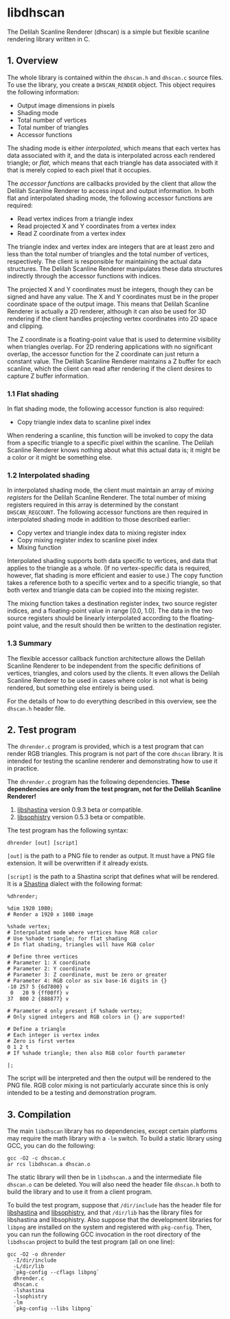 # libdhscan

The Delilah Scanline Renderer (dhscan) is a simple but flexible scanline rendering library written in C.

## 1. Overview

The whole library is contained within the `dhscan.h` and `dhscan.c` source files.  To use the library, you create a `DHSCAN_RENDER` object.  This object requires the following information:

- Output image dimensions in pixels
- Shading mode
- Total number of vertices
- Total number of triangles
- Accessor functions

The shading mode is either _interpolated_, which means that each vertex has data associated with it, and the data is interpolated across each rendered triangle; or _flat_, which means that each triangle has data associated with it that is merely copied to each pixel that it occupies.

The _accessor functions_ are callbacks provided by the client that allow the Delilah Scanline Renderer to access input and output information.  In both flat and interpolated shading mode, the following accessor functions are required:

- Read vertex indices from a triangle index
- Read projected X and Y coordinates from a vertex index
- Read Z coordinate from a vertex index

The triangle index and vertex index are integers that are at least zero and less than the total number of triangles and the total number of vertices, respectively.  The client is responsible for maintaining the actual data structures.  The Delilah Scanline Renderer manipulates these data structures indirectly through the accessor functions with indices.

The projected X and Y coordinates must be integers, though they can be signed and have any value.  The X and Y coordinates must be in the proper coordinate space of the output image.  This means that Delilah Scanline Renderer is actually a 2D renderer, although it can also be used for 3D rendering if the client handles projecting vertex coordinates into 2D space and clipping.

The Z coordinate is a floating-point value that is used to determine visibility when triangles overlap.  For 2D rendering applications with no significant overlap, the accessor function for the Z coordinate can just return a constant value.  The Delilah Scanline Renderer maintains a Z buffer for each scanline, which the client can read after rendering if the client desires to capture Z buffer information.

### 1.1 Flat shading

In flat shading mode, the following accessor function is also required:

- Copy triangle index data to scanline pixel index

When rendering a scanline, this function will be invoked to copy the data from a specific triangle to a specific pixel within the scanline.  The Delilah Scanline Renderer knows nothing about what this actual data is; it might be a color or it might be something else.

### 1.2 Interpolated shading

In interpolated shading mode, the client must maintain an array of _mixing registers_ for the Delilah Scanline Renderer.  The total number of mixing registers required in this array is determined by the constant `DHSCAN_REGCOUNT`.  The following accessor functions are then required in interpolated shading mode in addition to those described earlier:

- Copy vertex and triangle index data to mixing register index
- Copy mixing register index to scanline pixel index
- Mixing function

Interpolated shading supports both data specific to vertices, and data that applies to the triangle as a whole.  (If no vertex-specific data is required, however, flat shading is more efficient and easier to use.)  The copy function takes a reference both to a specific vertex and to a specific triangle, so that both vertex and triangle data can be copied into the mixing register.

The mixing function takes a destination register index, two source register indices, and a floating-point value in range [0.0, 1.0].  The data in the two source registers should be linearly interpolated according to the floating-point value, and the result should then be written to the destination register.

### 1.3 Summary

The flexible accessor callback function architecture allows the Delilah Scanline Renderer to be independent from the specific definitions of vertices, triangles, and colors used by the clients.  It even allows the Delilah Scanline Renderer to be used in cases where color is not what is being rendered, but something else entirely is being used.

For the details of how to do everything described in this overview, see the `dhscan.h` header file.

## 2. Test program

The `dhrender.c` program is provided, which is a test program that can render RGB triangles.  This program is not part of the core `dhscan` library.  It is intended for testing the scanline renderer and demonstrating how to use it in practice.

The `dhrender.c` program has the following dependencies.  __These dependencies are only from the test program, not for the Delilah Scanline Renderer!__

1. [libshastina](http://www.purl.org/canidtech/r/shastina) version 0.9.3 beta or compatible.
2. [libsophistry](http://www.purl.org/canidtech/r/libsophistry) version 0.5.3 beta or compatible.

The test program has the following syntax:

    dhrender [out] [script]

`[out]` is the path to a PNG file to render as output.  It must have a PNG file extension.  It will be overwritten if it already exists.

`[script]` is the path to a Shastina script that defines what will be rendered.  It is a [Shastina](http://www.purl.org/canidtech/r/shastina) dialect with the following format:

    %dhrender;

    %dim 1920 1080;
    # Render a 1920 x 1080 image

    %shade vertex;
    # Interpolated mode where vertices have RGB color
    # Use %shade triangle; for flat shading
    # In flat shading, triangles will have RGB color

    # Define three vertices
    # Parameter 1: X coordinate
    # Parameter 2: Y coordinate
    # Parameter 3: Z coordinate, must be zero or greater
    # Parameter 4: RGB color as six base-16 digits in {}
    -10 257 5 {6d7800} v
     0   20 9 {ff00ff} v
    37  800 2 {888877} v

    # Parameter 4 only present if %shade vertex;
    # Only signed integers and RGB colors in {} are supported!

    # Define a triangle
    # Each integer is vertex index
    # Zero is first vertex
    0 1 2 t
    # If %shade triangle; then also RGB color fourth parameter

    |;

The script will be interpreted and then the output will be rendered to the PNG file.  RGB color mixing is not particularly accurate since this is only intended to be a testing and demonstration program.

## 3. Compilation

The main `libdhscan` library has no dependencies, except certain platforms may require the math library with a `-lm` switch.  To build a static library using GCC, you can do the following:

    gcc -O2 -c dhscan.c
    ar rcs libdhscan.a dhscan.o

The static library will then be in `libdhscan.a` and the intermediate file `dhscan.o` can be deleted.  You will also need the header file `dhscan.h` both to build the library and to use it from a client program.

To build the test program, suppose that `/dir/include` has the header file for [libshastina](http://www.purl.org/canidtech/r/shastina) and [libsophistry](http://www.purl.org/canidtech/r/libsophistry), and that `/dir/lib` has the library files for libshastina and libsophistry.  Also suppose that the development libraries for `libpng` are installed on the system and registered with `pkg-config`.  Then, you can run the following GCC invocation in the root directory of the `libdhscan` project to build the test program (all on one line):

    gcc -O2 -o dhrender
      -I/dir/include
      -L/dir/lib
      `pkg-config --cflags libpng`
      dhrender.c
      dhscan.c
      -lshastina
      -lsophistry
      -lm
      `pkg-config --libs libpng`
